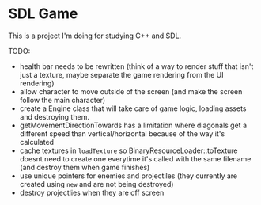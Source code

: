 # SDL Game

This is a project I'm doing for studying C++ and SDL.

TODO:
- health bar needs to be rewritten (think of a way to render stuff that isn't just a texture, maybe separate the game rendering from the UI rendering)
- allow character to move outside of the screen (and make the screen follow the main character)
- create a Engine class that will take care of game logic, loading assets and destroying them.
- getMovementDirectionTowards has a limitation where diagonals get a different speed than vertical/horizontal because of the way it's calculated
- cache textures in `loadTexture` so BinaryResourceLoader::toTexture doesnt need to create one everytime it's called with the same filename (and destroy them when game finishes)
- use unique pointers for enemies and projectiles (they currently are created using `new` and are not being destroyed)
- destroy projectlies when they are off screen
